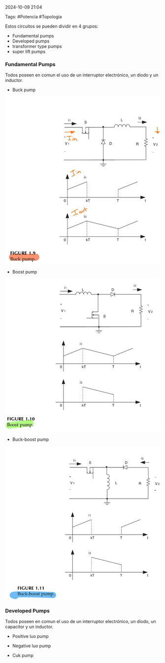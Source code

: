 2024-10-09 21:04

Tags: #Potencia #Topologia 

Estos circuitos se pueden dividir en 4 grupos:
* Fundamental pumps
* Developed pumps
* transformer type pumps
* super lift pumps
### Fundamental Pumps
Todos poseen en comun el uso de un interruptor electrónico, un diodo y un inductor.
* Buck pump

![|400](Imagenes/Pump1.jpeg)

* Boost pump

![|400](Imagenes/Pump2.jpeg)
* Buck-boost pump

![|400](Imagenes/Pump3.jpeg)

### Developed Pumps
Todos poseen en comun el uso de un interruptor electrónico, un diodo, un capacitor y un inductor.
* Positive luo pump

* Negative luo pump
* Cuk pump





